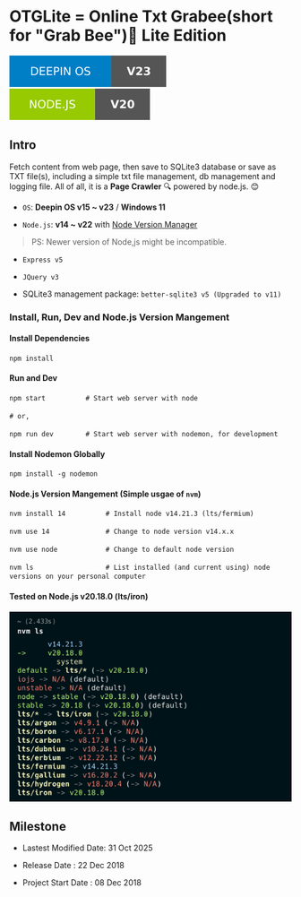 # OTGLite = Online Txt Grabee(short for "Grab Bee"):bee: Lite Edition

[![os version badge](./public/img/deepin-os-v23.svg)](https://www.deepin.org/) &nbsp; [![node.js version badge](./public/img/node.js-v20.svg)](https://nodejs.org/)

## Intro

Fetch content from web page, then save to SQLite3 database or save as TXT file(s), including a simple txt file management, db management and logging file. All of all, it is a **Page Crawler** 🔍 powered by node.js. 😊

- `OS`: **Deepin OS v15 ~ v23** / **Windows 11**

- `Node.js`: **v14 ~ v22** with [Node Version Manager](https://github.com/nvm-sh/nvm)

> PS: Newer version of Node,js might be incompatible.

- `Express v5`

- `JQuery v3`

- SQLite3 management package: `better-sqlite3 v5 (Upgraded to v11)`

### Install, Run, Dev and Node.js Version Mangement

#### Install Dependencies

```shell
npm install
```

#### Run and Dev

```shell
npm start          # Start web server with node

# or,

npm run dev        # Start web server with nodemon, for development
```

#### Install Nodemon Globally

```shell
npm install -g nodemon
```

#### Node.js Version Mangement (Simple usgae of `nvm`)

```shell
nvm install 14          # Install node v14.21.3 (lts/fermium)

nvm use 14              # Change to node version v14.x.x

nvm use node            # Change to default node version

nvm ls                  # List installed (and current using) node versions on your personal computer
```

#### Tested on Node.js v20.18.0 (lts/iron)

[![nvm ls](./public/img/Screen-2024-10-08_00-21-09.png)](https://github.com/nvm-sh/nvm)

## Milestone

- Lastest Modified Date: 31 Oct 2025

- Release Date : 22 Dec 2018

- Project Start Date : 08 Dec 2018
